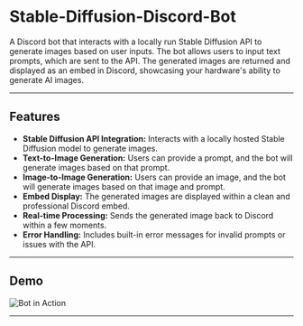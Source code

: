 # Stable-Diffusion-Discord-Bot

A Discord bot that interacts with a locally run Stable Diffusion API to generate images based on user inputs. The bot allows users to input text prompts, which are sent to the API. The generated images are returned and displayed as an embed in Discord, showcasing your hardware's ability to generate AI images.

---

## Features

- **Stable Diffusion API Integration:** Interacts with a locally hosted Stable Diffusion model to generate images.
- **Text-to-Image Generation:** Users can provide a prompt, and the bot will generate images based on that prompt.
- **Image-to-Image Generation:** Users can provide an image, and the bot will generate images based on that image and prompt.
- **Embed Display:** The generated images are displayed within a clean and professional Discord embed.
- **Real-time Processing:** Sends the generated image back to Discord within a few moments.
- **Error Handling:** Includes built-in error messages for invalid prompts or issues with the API.

---

## Demo

![Bot in Action](path_to_your_demo.gif)

---
